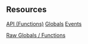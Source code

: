 ## Resources

[API (Functions)](http://wiki.esoui.com/API)
[Globals](http://wiki.esoui.com/Globals)
[Events](http://wiki.esoui.com/Events)

[Raw Globals / Functions](http://wiki.esoui.com/Raw_globals_dump)
